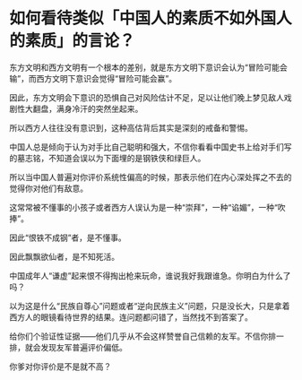 # 如何看待类似「中国人的素质不如外国人的素质」的言论？

东方文明和西方文明有一个根本的差别，就是东方文明下意识会认为“冒险可能会输”，而西方文明下意识会觉得“冒险可能会赢”。

因此，东方文明会下意识的恐惧自己对风险估计不足，足以让他们晚上梦见敌人戏剧性大翻盘，满身冷汗的突然坐起来。

所以西方人往往没有意识到，这种高估背后其实是深刻的戒备和警惕。

中国人总是倾向于认为对手比自己聪明和强大，不信你看看中国史书上给对手们写的墓志铭，不知道会误以为下面埋的是钢铁侠和绿巨人。

所以当中国人普遍对你评价系统性偏高的时候，那表示他们在内心深处挥之不去的觉得你对他们有敌意。

这常常被不懂事的小孩子或者西方人误认为是一种“崇拜”，一种“谄媚”，一种“吹捧”。

因此“恨铁不成钢”者，是不懂事。

因此飘飘欲仙者，是不知死活。

中国成年人“谦虚”起来恨不得掏出枪来玩命，谁说我好我跟谁急。你明白为什么了吗？

以为这是什么“民族自尊心”问题或者“逆向民族主义”问题，只是没长大，只是拿着西方人的眼镜看待世界的结果。连问题都问错了，当然找不到答案了。

  


给你们个验证性证据——他们几乎从不会这样赞誉自己信赖的友军。不信你排一排，就会发现友军普遍评价偏低。

你爹对你评价是不是就不高？



